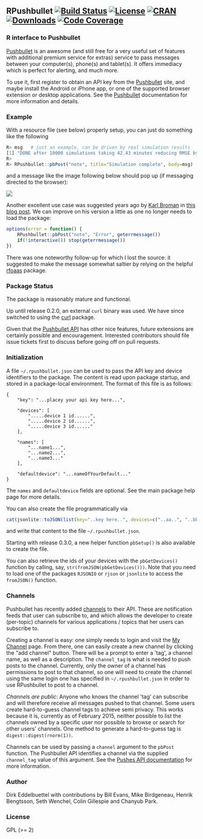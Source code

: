 ## RPushbullet [![Build Status](https://travis-ci.org/eddelbuettel/rpushbullet.svg)](https://travis-ci.org/eddelbuettel/rpushbullet) [![License](http://img.shields.io/badge/license-GPL%20%28%3E=%202%29-brightgreen.svg?style=flat)](http://www.gnu.org/licenses/gpl-2.0.html) [![CRAN](http://www.r-pkg.org/badges/version/RPushbullet)](https://cran.r-project.org/package=RPushbullet) [![Downloads](http://cranlogs.r-pkg.org/badges/RPushbullet?color=brightgreen)](http://www.r-pkg.org/pkg/RPushbullet) [![Code Coverage](https://codecov.io/gh/eddelbuettel/rpushbullet/graph/badge.svg)](https://codecov.io/gh/eddelbuettel/rpushbullet)

### R interface to Pushbullet

[Pushbullet](http://www.pushbullet.com) is an awesome (and still free
for a very useful set of features with additional premium service for
extras) service to pass messages between your computer(s), phone(s) and
tablet(s).  It offers immediacy which is perfect for alerting, and
much more.

To use it, first register to obtain an API key from the 
[Pushbullet](https://www.pushbullet.com) site, and maybe install
the Android or iPhone app, or one of the supported browser extension or
desktop applications.  See the [Pushbullet](https://www.pushbullet.com)
documentation for more information and details.

### Example 

With a resource file (see below) properly setup, you can just do something like the following

```r
R> msg   # just an example, can be driven by real simulation results  
[1] "DONE after 10000 simulations taking 42.43 minutes reducing RMSE by  7.89 percent"  
R>  
R> RPushbullet::pbPost("note", title="Simulation complete", body=msg)  
```

and a message like the image following below should pop up (if messaging directed to the browser):

![](https://github.com/eddelbuettel/rpushbullet/raw/master/attic/rpushbullet_message.png)  

Another excellent use case was suggested years ago by [Karl Broman](http://kbroman.org/) in 
[this blog post](https://kbroman.wordpress.com/2014/09/04/error-notifications-from-r/). We can 
improve on his version a little as one no longer needs to load the package:

```r
options(error = function() { 
    RPushbullet::pbPost("note", "Error", geterrmessage())
    if(!interactive()) stop(geterrmessage())
})
```

There was one noteworthy follow-up for which I lost the source: it suggested to make the message 
somewhat saltier by relying on the helpful [rfoaas](http://dirk.eddelbuettel.com/code/rfoaas.html) package.

### Package Status

The package is reasonably mature and functional. 

Up until release 0.2.0, an external `curl` binary was used. We have since switched to using
the [curl](https://cran.r-project.org/package=curl) package.

Given that the [Pushbullet API](https://docs.pushbullet.com/) has other nice features, future 
extensions are certainly possible and encouragement.  Interested contributors should file issue 
tickets first to discuss before going off on pull requests.

### Initialization

A file `~/.rpushbullet.json` can be used to pass the API key and device
identifiers to the package.  The content is read upon package startup, and
stored in a package-local environment. The format of this file is as follows:
```
{ 
    "key": "...placey your api key here...",

    "devices": [ 
        ".....device 1 id......",
        ".....device 2 id......",
        ".....device 3 id......"
    ],

    "names": [
        "...name1...",
        "...name2...",
        "...name3..."
    ],

    "defaultdevice": "...nameOfYourDefault..."
}
```

The `names` and `defaultdevice` fields are optional. See the main package
help page for more details.

You can also create the file programmatically via

```r
cat(jsonlite::toJSON(list(key="..key here..", devices=c("..aa..", "..bb.."))))
```

and write that content to the file `~/.rpushbullet.json`.

Starting with release 0.3.0, a new helper function `pbSetup()` is also
available to create the file.

You can also retrieve the ids of your devices with the `pbGetDevices()`
function by calling, say, `str(fromJSON(pbGetDevices()))`.  Note that you
need to load one of the packages `RJSONIO` or `rjson` or `jsonlite` to access
the `fromJSON()` function.

### Channels

Pushbullet has recently added [channels](https://www.pushbullet.com/channels)
to their API. These are notification feeds that user can subscribe to, and
which allows the developer to create (per-topic) channels for various
applications / topics that her users can subscribe to.

Creating a channel is easy: one simply needs to login and visit the
[My Channel](https://www.pushbullet.com/my-channel) page. From there, one
can easily create a new channel by clicking the "add channel" button. There
will be a prompt to enter a 'tag', a channel name, as well as a
description. The `channel_tag` is what is needed to push posts to the
channel. Currently, only the owner of a channel has permissions to post to
that channel, so one will need to create the channel using the same login one
has specified in `~/.rpushbullet.json` in order to use RPushbullet to post to
a channel.

_Channels are public_: Anyone who knows the channel 'tag' can subscribe and
will therefore receive all messages pushed to that channel. Some users create
hard-to-guess channel tags to achieve semi privacy. This works because it is,
currently as of February 2015, neither possible to list the channels owned by
a specific user nor possible to browse or search for other users' channels.
One method to generate a hard-to-guess tag is `digest::digest(rnorm(1))`.

Channels can be used by passing a `channel` argument to the `pbPost`
function. The Pushbullet API identifies a channel via the
supplied `channel_tag` value of this argument. See the
[Pushes API documentation](https://docs.pushbullet.com/v2/pushes/) for more
information.


### Author

Dirk Eddelbuettel with contributions by Bill Evans, Mike Birdgeneau, Henrik
Bengtsson, Seth Wenchel, Colin Gillespie and Chanyub Park.

### License

GPL (>= 2)

